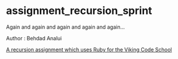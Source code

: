 # assignment_recursion_sprint
Again and again and again and again and again...

Author : Behdad Analui

[A recursion assignment which uses Ruby for the Viking Code School](http://www.vikingcodeschool.com)
